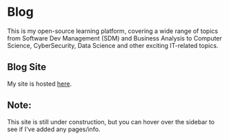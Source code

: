 # Blog
This is my open-source learning platform, covering a wide range of topics from Software Dev Management (SDM) and Business Analysis to Computer Science, CyberSecurity, Data Science and other exciting IT-related topics.

## Blog Site
My site is hosted [here](https://cyber-finn.github.io/Blog/).

## Note:
This site is still under construction, but you can hover over the sidebar to see if I've added any pages/info.
